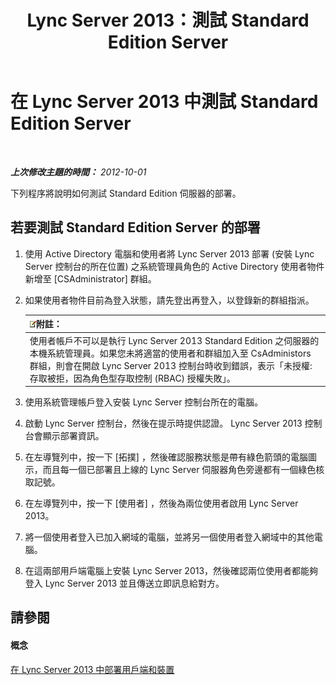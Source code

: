 ﻿---
title: Lync Server 2013：測試 Standard Edition Server
TOCTitle: 測試 Standard Edition Server
ms:assetid: b6ef67bb-9665-43e4-b8b3-eac8898eebf6
ms:mtpsurl: https://technet.microsoft.com/zh-tw/library/Gg412890(v=OCS.15)
ms:contentKeyID: 49292087
ms.date: 08/24/2015
mtps_version: v=OCS.15
ms.translationtype: HT
---

# 在 Lync Server 2013 中測試 Standard Edition Server

 

_**上次修改主題的時間：** 2012-10-01_

下列程序將說明如何測試 Standard Edition 伺服器的部署。

## 若要測試 Standard Edition Server 的部署

1.  使用 Active Directory 電腦和使用者將 Lync Server 2013 部署 (安裝 Lync Server 控制台的所在位置) 之系統管理員角色的 Active Directory 使用者物件新增至 \[CSAdministrator\] 群組。

2.  如果使用者物件目前為登入狀態，請先登出再登入，以登錄新的群組指派。
    
    <table>
    <thead>
    <tr class="header">
    <th><img src="images/Gg398811.note(OCS.15).gif" title="note" alt="note" />附註：</th>
    </tr>
    </thead>
    <tbody>
    <tr class="odd">
    <td>使用者帳戶不可以是執行 Lync Server 2013 Standard Edition 之伺服器的本機系統管理員。如果您未將適當的使用者和群組加入至 CsAdministors 群組，則會在開啟 Lync Server 2013 控制台時收到錯誤，表示「未授權: 存取被拒，因為角色型存取控制 (RBAC) 授權失敗」。</td>
    </tr>
    </tbody>
    </table>


3.  使用系統管理帳戶登入安裝 Lync Server 控制台所在的電腦。

4.  啟動 Lync Server 控制台，然後在提示時提供認證。 Lync Server 2013 控制台會顯示部署資訊。

5.  在左導覽列中，按一下 \[拓撲\] ，然後確認服務狀態是帶有綠色箭頭的電腦圖示，而且每一個已部署且上線的 Lync Server 伺服器角色旁邊都有一個綠色核取記號。

6.  在左導覽列中，按一下 \[使用者\] ，然後為兩位使用者啟用 Lync Server 2013。

7.  將一個使用者登入已加入網域的電腦，並將另一個使用者登入網域中的其他電腦。

8.  在這兩部用戶端電腦上安裝 Lync Server 2013，然後確認兩位使用者都能夠登入 Lync Server 2013 並且傳送立即訊息給對方。

## 請參閱

#### 概念

[在 Lync Server 2013 中部署用戶端和裝置](lync-server-2013-deploying-clients-and-devices.md)

